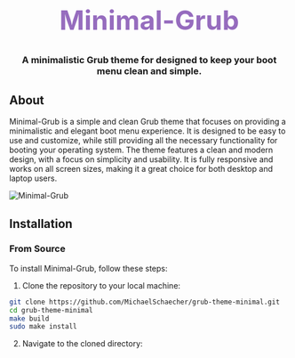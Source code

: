 <div align="center">
  <h1
    style="font-size: 3rem; font-weight: bold; color: rgb(150, 108, 190);"
    >
    Minimal-Grub
  </h1>
  <h3>
    A minimalistic Grub theme for designed to keep your boot menu clean and simple.
  </h3>
</div>

## About

Minimal-Grub is a simple and clean Grub theme that focuses on providing a minimalistic and elegant boot menu experience. It is designed to be easy to use and customize, while still providing all the necessary functionality for booting your operating system.
The theme features a clean and modern design, with a focus on simplicity and usability. It is fully responsive and works on all screen sizes, making it a great choice for both desktop and laptop users.

![Minimal-Grub](images/png/background.png)

## Installation

### From Source

To install Minimal-Grub, follow these steps:

1. Clone the repository to your local machine:

```bash
git clone https://github.com/MichaelSchaecher/grub-theme-minimal.git
cd grub-theme-minimal
make build
sudo make install
```

2. Navigate to the cloned directory:
